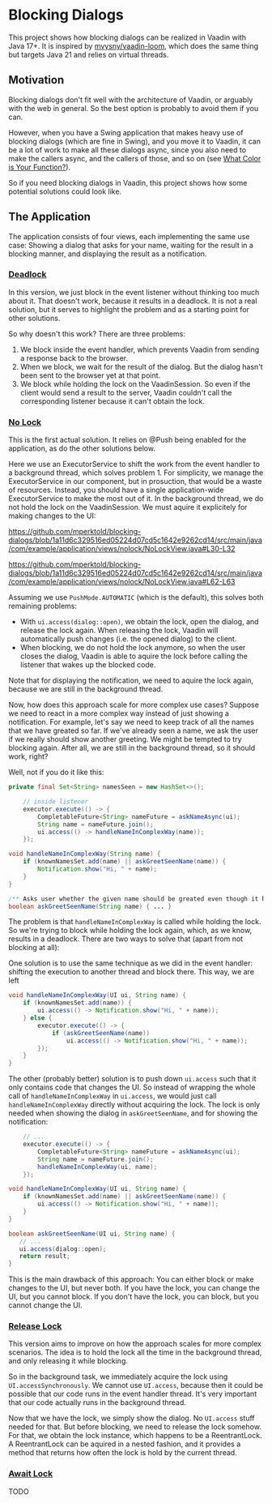 # Blocking Dialogs

This project shows how blocking dialogs can be realized in Vaadin with Java 17+.
It is inspired by [mvysny/vaadin-loom](https://github.com/mvysny/vaadin-loom), which does the same thing but targets Java 21 and relies on virtual threads.

## Motivation

Blocking dialogs don't fit well with the architecture of Vaadin, or arguably with the web in general.
So the best option is probably to avoid them if you can.

However, when you have a Swing application that makes heavy use of blocking dialogs (which are fine in Swing), and you move it to Vaadin,
it can be a lot of work to make all these dialogs async, since you also need to make the callers async, and the callers of those, and so on
(see [What Color is Your Function?](https://journal.stuffwithstuff.com/2015/02/01/what-color-is-your-function/)).

So if you need blocking dialogs in Vaadin, this project shows how some potential solutions could look like.

## The Application

The application consists of four views, each implementing the same use case:
Showing a dialog that asks for your name, waiting for the result in a blocking manner, and displaying the result as a notification.

### [Deadlock](https://github.com/mperktold/blocking-dialogs/blob/main/src/main/java/com/example/application/views/deadlock/DeadlockView.java)

In this version, we just block in the event listener without thinking too much about it. That doesn't work, because it results in a deadlock.
It is not a real solution, but it serves to highlight the problem and as a starting point for other solutions.

So why doesn't this work? There are three problems:
1. We block inside the event handler, which prevents Vaadin from sending a response back to the browser.
2. When we block, we wait for the result of the dialog. But the dialog hasn't been sent to the browser yet at that point.
3. We block while holding the lock on the VaadinSession. So even if the client would send a result to the server, Vaadin couldn't call the corresponding listener because it can't obtain the lock.

### [No Lock](https://github.com/mperktold/blocking-dialogs/blob/main/src/main/java/com/example/application/views/nolock/NoLockView.java)

This is the first actual solution. It relies on @Push being enabled for the application, as do the other solutions below.

Here we use an ExecutorService to shift the work from the event handler to a background thread, which solves problem 1.
For simplicity, we manage the ExecutorService in our component, but in prosuction, that would be a waste of resources.
Instead, you should have a single application-wide ExecutorService to make the most out of it.
In the background thread, we do not hold the lock on the VaadinSession. We must aquire it explicitely for making changes to the UI:

https://github.com/mperktold/blocking-dialogs/blob/1a11d6c329516ed05224d07cd5c1642e9262cd14/src/main/java/com/example/application/views/nolock/NoLockView.java#L30-L32

https://github.com/mperktold/blocking-dialogs/blob/1a11d6c329516ed05224d07cd5c1642e9262cd14/src/main/java/com/example/application/views/nolock/NoLockView.java#L62-L63

Assuming we use `PushMode.AUTOMATIC` (which is the default), this solves both remaining problems:
- With `ui.access(dialog::open)`, we obtain the lock, open the dialog, and release the lock again.
  When releasing the lock, Vaadin will automatically push changes (i.e. the opened dialog) to the client.
- When blocking, we do not hold the lock anymore, so when the user closes the dialog, Vaadin is able to aquire the lock before calling the listener that wakes up the blocked code.

Note that for displaying the notification, we need to aquire the lock again, because we are still in the background thread.

Now, how does this approach scale for more complex use cases?
Suppose we need to react in a more complex way instead of just showing a notification.
For example, let's say we need to keep track of all the names that we have greated so far. If we've already seen a name, we ask the user if we really should show another greeting.
We might be tempted to try blocking again. After all, we are still in the background thread, so it should work, right?

Well, not if you do it like this:

```java
private final Set<String> namesSeen = new HashSet<>();

    // inside listener
    executor.execute(() -> {
        CompletableFuture<String> nameFuture = askNameAsync(ui);
        String name = nameFuture.join();
        ui.access(() -> handleNameInComplexWay(name));
    });

void handleNameInComplexWay(String name) {
    if (knownNamesSet.add(name) || askGreetSeenName(name)) {
        Notification.show("Hi, " + name);
    }
}

/** Asks user whether the given name should be greated even though it has been seen already. */
boolean askGreetSeenName(String name) { ... }
```

The problem is that `handleNameInComplexWay` is called while holding the lock. So we're trying to block while holding the lock again, which, as we know, results in a deadlock.
There are two ways to solve that (apart from not blocking at all):

One solution is to use the same technique as we did in the event handler: shifting the execution to another thread and block there.
This way, we are left

```java
void handleNameInComplexWay(UI ui, String name) {
    if (knownNamesSet.add(name)) {
        ui.access(() -> Notification.show("Hi, " + name));
    } else {
        executor.execute(() -> {
            if (askGreetSeenName(name))
                ui.access(() -> Notification.show("Hi, " + name));
        });
    }
}
```

The other (probably better) solution is to push down `ui.access` such that it only contains code that changes the UI.
So instead of wrapping the whole call of `handleNameInComplexWay` in `ui.access`, we would just call `handleNameInComplexWay` directly without acquiring the lock.
The lock is only needed when showing the dialog in `askGreetSeenName`, and for showing the notification:

```java
    // ...
    executor.execute(() -> {
        CompletableFuture<String> nameFuture = askNameAsync(ui);
        String name = nameFuture.join();
        handleNameInComplexWay(ui, name);
    });

void handleNameInComplexWay(UI ui, String name) {
    if (knownNamesSet.add(name) || askGreetSeenName(name)) {
        ui.access(() -> Notification.show("Hi, " + name));
    }
}

boolean askGreetSeenName(UI ui, String name) {
   // ...
   ui.access(dialog::open);
   return result;   
}
```

This is the main drawback of this approach: You can either block or make changes to the UI, but never both.
If you have the lock, you can change the UI, but you cannot block.
If you don't have the lock, you can block, but you cannot change the UI.

### [Release Lock](https://github.com/mperktold/blocking-dialogs/blob/main/src/main/java/com/example/application/views/releaselock/ReleaseLockView.java)

This version aims to improve on how the approach scales for more complex scenarios.
The idea is to hold the lock all the time in the background thread, and only releasing it while blocking.

So in the background task, we immediately acquire the lock using `UI.accessSynchronously`.
We cannot use `UI.access`, because then it could be possible that our code runs in the event handler thread.
It's very important that our code actually runs in the background thread.

Now that we have the lock, we simply show the dialog. No `UI.access` stuff needed for that.
But before blocking, we need to release the lock somehow.
For that, we obtain the lock instance, which happens to be a ReentrantLock.
A ReentrantLock can be aquired in a nested fashion, and it provides a method that returns how often the lock is hold by the current thread.

### [Await Lock](https://github.com/mperktold/blocking-dialogs/blob/main/src/main/java/com/example/application/views/awaitlock/AwaitLockView.java)

TODO
